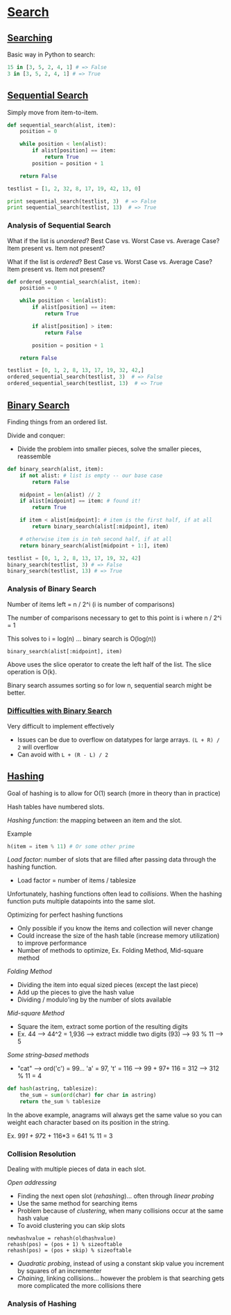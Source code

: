 # [Search](https://bradfieldcs.com/algos/searching/)

## [Searching](https://bradfieldcs.com/algos/searching/searching/)

Basic way in Python to search:

```python
15 in [3, 5, 2, 4, 1] # => False
3 in [3, 5, 2, 4, 1] # => True
```

## [Sequential Search](https://bradfieldcs.com/algos/searching/the-sequential-search/)

Simply move from item-to-item.

```python
def sequential_search(alist, item):
    position = 0

    while position < len(alist):
        if alist[position] == item:
            return True
        position = position + 1

    return False

testlist = [1, 2, 32, 8, 17, 19, 42, 13, 0]

print sequential_search(testlist, 3)  # => False
print sequential_search(testlist, 13)  # => True
```

### Analysis of Sequential Search

What if the list is *unordered*?
Best Case vs. Worst Case vs. Average Case?
Item present vs. Item not present?

What if the list is *ordered*?
Best Case vs. Worst Case vs. Average Case?
Item present vs. Item not present?


```python
def ordered_sequential_search(alist, item):
    position = 0

    while position < len(alist):
        if alist[position] == item:
            return True

        if alist[position] > item:
            return False

        position = position + 1

    return False

testlist = [0, 1, 2, 8, 13, 17, 19, 32, 42,]
ordered_sequential_search(testlist, 3)  # => False
ordered_sequential_search(testlist, 13)  # => True
```

## [Binary Search](https://bradfieldcs.com/algos/searching/the-binary-search/)

Finding things from an ordered list.

Divide and conquer:
* Divide the problem into smaller pieces, solve the smaller pieces, reassemble

```python
def binary_search(alist, item):
	if not alist: # list is empty -- our base case
		return False

	midpoint = len(alist) // 2
	if alist[midpoint] == item: # found it!
		return True

	if item < alist[midpoint]: # item is the first half, if at all
		return binary_search(alist[:midpoint], item)

	# otherwise item is in teh second half, if at all
	return binary_search(alist[midpoint + 1:], item)

testlist = [0, 1, 2, 8, 13, 17, 19, 32, 42]
binary_search(testlist, 3) # => False
binary_search(testlist, 13) # => True
```

### Analysis of Binary Search

Number of items left = n / 2^i (i is number of comparisons)

The number of comparisons necessary to get to this point is i where n / 2^i = 1

This solves to i = log(n) ... binary search is O(log(n))

```python
binary_search(alist[:midpoint], item)
```

Above uses the slice operator to create the left half of the list. The slice operation is O(k).

Binary search assumes sorting so for low n, sequential search might be better.

### [Difficulties with Binary Search](https://en.wikipedia.org/wiki/Binary_search_algorithm#Implementation_issues)

Very difficult to implement effectively
* Issues can be due to overflow on datatypes for large arrays. ```(L + R) / 2``` will overflow
* Can avoid with ```L + (R - L) / 2```


## [Hashing](https://bradfieldcs.com/algos/searching/hashing/)

Goal of hashing is to allow for O(1) search (more in theory than in practice)

Hash tables have numbered slots.

*Hashing function*: the mapping between an item and the slot.

Example
```python
h(item = item % 11) # Or some other prime
```

*Load factor*: number of slots that are filled after passing data through the hashing function.
* Load factor = number of items / tablesize

Unfortunately, hashing functions often lead to *collisions*. When the hashing function puts multiple datapoints into the same slot.

Optimizing for perfect hashing functions
* Only possible if you know the items and collection will never change
* Could increase the size of the hash table (increase memory utilization) to improve performance
* Number of methods to optimize, Ex. Folding Method, Mid-square method

*Folding Method*
* Dividing the item into equal sized pieces (except the last piece)
* Add up the pieces to give the hash value
* Dividing / modulo'ing by the number of slots available

*Mid-square Method*
* Square the item, extract some portion of the resulting digits
* Ex. 44 --> 44^2 = 1,936 --> extract middle two digits (93) --> 93 % 11 --> 5

*Some string-based methods*
* "cat" --> ord('c') = 99... 'a' = 97, 't' = 116 --> 99 + 97+ 116 = 312 --> 312 % 11 = 4

```python
def hash(astring, tablesize):
    the_sum = sum(ord(char) for char in astring)
    return the_sum % tablesize
```

In the above example, anagrams will always get the same value so you can weight each character based on its position in the string.

Ex. 99*1 + 97*2 + 116*3 = 641 % 11 = 3

### Collision Resolution

Dealing with multiple pieces of data in each slot.

*Open addressing*
* Finding the next open slot (*rehashing*)... often through *linear probing*
* Use the same method for searching items
* Problem because of *clustering*, when many collisions occur at the same hash value
* To avoid clustering you can skip slots

```
newhashvalue = rehash(oldhashvalue)
rehash(pos) = (pos + 1) % sizeoftable
rehash(pos) = (pos + skip) % sizeoftable
```

* *Quadratic probing*, instead of using a constant skip value you increment by squares of an incrementer
* *Chaining*, linking collisions... however the problem is that searching gets more complicated the more collisions there

### Analysis of Hashing



